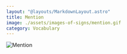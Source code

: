 ```yaml
---
layout: "@layouts/MarkdownLayout.astro"
title: Mention
image: ./assets/images-of-signs/mention.gif
category: Vocabulary
---
```


![Mention](@signs/mention.gif)
